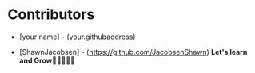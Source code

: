 # Contributors
<!-- I got the idea from First Contributions  -->
<!-- Please add your name and GitHub, and a message if you choose -->
<!-- Also Some  random emojis you may want to include  -->
<!-- 💛  💙 💜 ❤️ 💚 💔 💓 💗 💕 💞 
💘 	💖 ✨ ⭐	🌟 	💫 💥 	💥 💢 ❗ ❓ 💤 💨 💦🎶 🎵 🔥  💩 -->

- [your name] - (your.githubaddress)

- [ShawnJacobsen] - (https://github.com/JacobsenShawn) **Let's learn and Grow**🎵🎶🎵🎶🌟 



